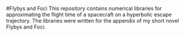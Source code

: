 #Flybys and Foci
This repository contains numerical libraries for approximating the flight
time of a spacecraft on a hyperbolic escape trajectory. The libraries were
written for the appendix of my short novel Flybys and Foci.
